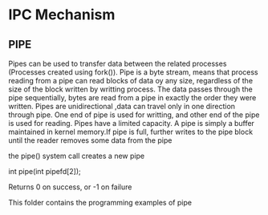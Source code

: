 
<h1> IPC Mechanism</h1>
<h2>PIPE</h2>

Pipes can be used to transfer data between the related processes (Processes created using fork()).
Pipe is a byte stream, means that process reading from a pipe can read blocks of data oy any size, regardless of the size of the block written by writting process.
The data passes through the pipe sequentially, bytes are read from a pipe in exactly the order they were written.
Pipes are unidirectional ,data can travel only in one direction through pipe. One end of pipe is used for writting, and other end of the pipe is used for reading.
Pipes have a limited capacity. A pipe is simply a buffer maintained in kernel memory.If pipe is full, further writes to the pipe block until the reader removes some data from the pipe

the pipe() system call creates a new pipe

int pipe(int pipefd[2]);

Returns 0 on success, or -1 on failure

This folder contains the programming examples of pipe
 
